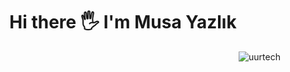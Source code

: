 <div align="center"><h1><b>Hi there 🖐 I'm Musa Yazlık</b></h1></div>

<p align="right"> <img src="https://komarev.com/ghpvc/?username=musayazlik&label=Profile%20views&color=0e75b6&style=flat" alt="uurtech" /> </p>

<!-- <p align="left"> <a href="https://github.com/ryo-ma/github-profile-trophy"><img src="https://github-profile-trophy.vercel.app/?username=uurtech" alt="uurtech" /></a> </p> --
>

